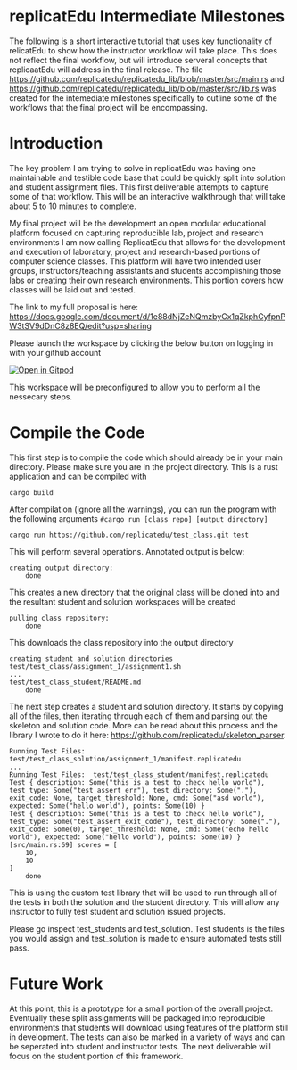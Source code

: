 # replicatEdu Intermediate Milestones

The following is a short interactive tutorial that uses key functionality of relicatEdu to show how the instructor workflow will take place.  This does not reflect the final workflow, but will introduce serveral concepts that replicaatEdu will address in the final release.  The file https://github.com/replicatedu/replicatedu_lib/blob/master/src/main.rs and https://github.com/replicatedu/replicatedu_lib/blob/master/src/lib.rs was created for the intemediate milestones specifically to outline some of the workflows that the final project will be encompassing.

# Introduction

The key problem I am trying to solve in replicatEdu was having one maintainable and testible code base that could be quickly split into solution and student assignment files.  This first deliverable attempts to capture some of that workflow.  This will be an interactive walkthrough that will take about 5 to 10 minutes to complete.  

My final project will be the development an open modular educational platform focused on capturing reproducible lab, project and research environments I am now calling ReplicatEdu that allows for the development and execution of laboratory, project and research-based portions of computer science classes.  This platform will have two intended user groups, instructors/teaching assistants and students accomplishing those labs or creating their own research environments.  This portion covers how classes will be laid out and tested.

The link to my full proposal is here: https://docs.google.com/document/d/1e88dNjZeNQmzbyCx1qZkphCyfpnPW3tSV9dDnC8z8EQ/edit?usp=sharing

Please launch the workspace by clicking the below button on logging in with your github account

[![Open in Gitpod](http://gitpod.io/button/open-in-gitpod.svg)](https://gitpod.io#https://github.com/replicatedu/replicatedu_lib/)

This workspace will be preconfigured to allow you to perform all the nessecary steps.  

# Compile the Code

This first step is to compile the code which should already be in your main directory.  Please make sure you are in the project directory.  This is a rust application and can be compiled with

```
cargo build
```

After compilation (ignore all the warnings), you can run the program with the following arguments `#cargo run [class repo] [output directory]`

```
cargo run https://github.com/replicatedu/test_class.git test
```

This will perform several operations.  Annotated output is below:

```
creating output directory: 
	done
```

This creates a new directory that the original class will be cloned into and the resultant student and solution workspaces will be created

```
pulling class repository: 
	done
```

This downloads the class repository into the output directory

```
creating student and solution directories
test/test_class/assignment_1/assignment1.sh
...
test/test_class_student/README.md
	done

```
The next step creates a student and solution directory.  It starts by copying all of the files, then iterating through each of them and parsing out the skeleton and solution code.  More can be read about this process and the library I wrote to do it here: https://github.com/replicatedu/skeleton_parser.
```
Running Test Files:  test/test_class_solution/assignment_1/manifest.replicatedu
...
Running Test Files:  test/test_class_student/manifest.replicatedu
Test { description: Some("this is a test to check hello world"), test_type: Some("test_assert_err"), test_directory: Some("."), exit_code: None, target_threshold: None, cmd: Some("asd world"), expected: Some("hello world"), points: Some(10) }
Test { description: Some("this is a test to check hello world"), test_type: Some("test_assert_exit_code"), test_directory: Some("."), exit_code: Some(0), target_threshold: None, cmd: Some("echo hello world"), expected: Some("hello world"), points: Some(10) }
[src/main.rs:69] scores = [
    10,
    10
]
	done
```

This is using the custom test library that will be used to run through all of the tests in both the solution and the student directory.  This will allow any instructor to fully test student and solution issued projects.  

Please go inspect test_students and test_solution.  Test students is the files you would assign and test_solution is made to ensure automated tests still pass.

# Future Work

At this point, this is a prototype for a small portion of the overall project.  Eventually these split assignments will be packaged into reproducible environments that students will download using features of the platform still in development.  The tests can also be marked in a variety of ways and can be seperated into student and instructor tests.  The next deliverable will focus on the student portion of this framework.
